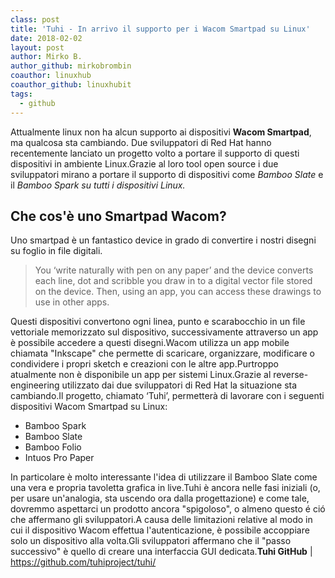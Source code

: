 ```yaml
---
class: post
title: 'Tuhi - In arrivo il supporto per i Wacom Smartpad su Linux'
date: 2018-02-02
layout: post
author: Mirko B.
author_github: mirkobrombin
coauthor: linuxhub
coauthor_github: linuxhubit
tags:
  - github
---
```

Attualmente linux non ha alcun supporto ai dispositivi <strong>Wacom Smartpad</strong>, ma qualcosa sta cambiando. Due sviluppatori di Red Hat hanno recentemente lanciato un progetto volto a portare il supporto di questi dispositivi in ambiente Linux.Grazie al loro tool open source i due sviluppatori mirano a portare il supporto di dispositivi come <em>Bamboo Slate</em> e il <em>Bamboo Spark su tutti i dispositivi Linux.</em><h2>Che cos'è uno Smartpad Wacom?</h2>Uno smartpad è un fantastico device in grado di convertire i nostri disegni su foglio in file digitali.<blockquote>You ‘write naturally with pen on any paper’ and the device converts each line, dot and scribble you draw in to a digital vector file stored on the device. Then, using an app, you can access these drawings to use in other apps.</blockquote>Questi dispositivi convertono ogni linea, punto e scarabocchio in un file vettoriale memorizzato sul dispositivo, successivamente attraverso un app è possibile accedere a questi disegni.Wacom utilizza un app mobile chiamata "Inkscape" che permette di scaricare, organizzare, modificare o condividere i propri sketch e creazioni con le altre app.Purtroppo atualmente non è disponibile un app per sistemi Linux.Grazie al reverse-engineering utilizzato dai due sviluppatori di Red Hat la situazione sta cambiando.Il progetto, chiamato  ‘Tuhi’, permetterà di lavorare con i seguenti dispositivi Wacom Smartpad su Linux:<ul>    <li>Bamboo Spark</li>    <li>Bamboo Slate</li>    <li>Bamboo Folio</li>    <li>Intuos Pro Paper</li></ul>In particolare è molto interessante l'idea di utilizzare il Bamboo Slate come una vera e propria tavoletta grafica in live.Tuhi è ancora nelle fasi iniziali (o, per usare un'analogia, sta uscendo ora dalla progettazione) e come tale, dovremmo aspettarci un prodotto ancora "spigoloso", o almeno questo é ció che affermano gli sviluppatori.A causa delle limitazioni relative al modo in cui il dispositivo Wacom effettua l'autenticazione, è possibile accoppiare solo un dispositivo alla volta.Gli sviluppatori affermano che il "passo successivo" è quello di creare una interfaccia GUI dedicata.<strong>Tuhi GitHub</strong> | <a href="https://github.com/tuhiproject/tuhi/">https://github.com/tuhiproject/tuhi/</a>